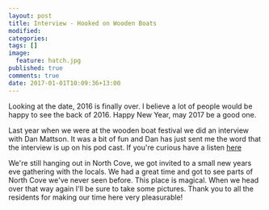 ```yaml
---
layout: post
title: Interview - Hooked on Wooden Boats
modified:
categories: 
tags: []
image: 
  feature: hatch.jpg
published: true
comments: true
date: 2017-01-01T10:09:36+13:00
---
```


Looking at the  date, 2016 is finally over.  I believe a lot of  people would be
happy to see the back of 2016. Happy New Year, may 2017 be a good one.

Last year when we were at the wooden  boat festival we did an interview with Dan
Mattson.  It was  a bit  of fun  and  Dan has  just sent  me the  word that  the
interview is up on his pod cast. If you're curious have a listen
[here](http://hookedonwoodenboats.com/howb-191-interview-eben-bruyus-and-annie-ryan-on-acquiring-famed-cutter-taleisin-from-the-pardeys/)

We're still hanging out  in North Cove, we got invited to a  small new years eve
gathering with  the locals. We had  a great time and  got to see parts  of North
Cove we've never seen before. This place  is magical. When we head over that way
again I'll  be sure to take  some pictures. Thank  you to all the  residents for
making our time here very pleasurable!

